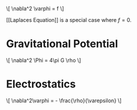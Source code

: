 \\[
\nabla^2 \varphi = f
\\]

[[Laplaces Equation]] is a special case where $f=0$.

# Gravitational Potential

\\[
\nabla^2 \Phi = 4\pi G \rho
\\]

# Electrostatics

\\[
\nabla^2\varphi = - \frac{\rho}{\varepsilon}
\\]